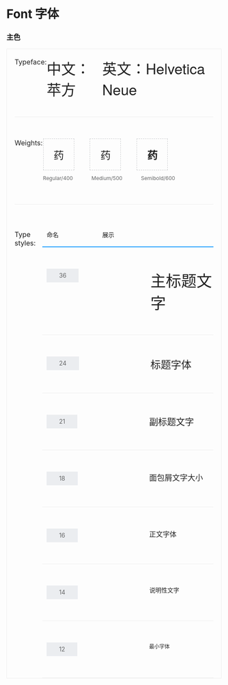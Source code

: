 # Font 字体

### 主色

<div class="font-wrap">
  <div class="font-top">
    <span class="font-title">Typeface:</span>
    <span class="font-zh">中文：苹方</span>
    <span class="font-en">英文：Helvetica Neue</span>
  </div>
  <div class="font-mid-wrap">
    <div class="font-mid">
      <span class="font-title">Weights:</span>
      <div class="drug-wrap">
        <span class="drug" style="font-weight: 400;">药</span>
        <span class="drug" style="font-weight: 500;">药</span>
        <span class="drug" style="font-weight: 600;">药</span>
      </div>
    </div>
    <div class="font-mid">
      <span class="font-title"></span>
      <div class="drug-wrap" style="color: #222;">
        <span class="drug-expl">Regular/400</span>
        <span class="drug-expl">Medium/500</span>
        <span class="drug-expl">Semibold/600</span>
      </div>
    </div>
  </div>
  <div class="font-bottom-wrap">
    <div class="font-bottom-title">
      <span class="font-title">Type styles:</span>
      <div class="title">
        <span class="title-text">命名</span>
        <span style="flex: 6;">展示</span>
      </div>
    </div>
    <div class="font-bottom-title">
      <span class="font-title"></span>
      <div class="example">
        <span class="text-size">36</span>
        <span class="text-expl" style="font-size: 36px;">主标题文字</span>
      </div>
    </div>
    <div class="font-bottom-title">
      <span class="font-title"></span>
      <div class="example">
        <span class="text-size">24</span>
        <span class="text-expl" style="font-size: 24px;">标题字体</span>
      </div>
    </div>
    <div class="font-bottom-title">
      <span class="font-title"></span>
      <div class="example">
        <span class="text-size">21</span>
        <span class="text-expl" style="font-size: 21px;">副标题文字</span>
      </div>
    </div>
    <div class="font-bottom-title">
      <span class="font-title"></span>
      <div class="example">
        <span class="text-size">18</span>
        <span class="text-expl" style="font-size: 18px;">面包屑文字大小</span>
      </div>
    </div>
    <div class="font-bottom-title">
      <span class="font-title"></span>
      <div class="example">
        <span class="text-size">16</span>
        <span class="text-expl" style="font-size: 16px;">正文字体</span>
      </div>
    </div>
    <div class="font-bottom-title">
      <span class="font-title"></span>
      <div class="example">
        <span class="text-size">14</span>
        <span class="text-expl" style="font-size: 14px;">说明性文字</span>
      </div>
    </div>
    <div class="font-bottom-title">
      <span class="font-title"></span>
      <div class="example">
        <span class="text-size">12</span>
        <span class="text-expl" style="font-size: 12px;">最小字体</span>
      </div>
    </div>
  </div>
</div>

<style>
.font-wrap {
  border: 1px solid #eee;
  margin-top: 16px;
  padding: 20px 18px 0px;
}
.font-top {
  display: flex;
  border-bottom: 1px solid #eee;
  padding-bottom: 40px;
  color: #222;
}
.font-title {
  flex: 1;
  font-size: 16px;
}
.font-zh {
  font-size: 34px;
  font-family: PingFangSC-Regular, PingFang SC;
  flex: 2;
}
.font-en {
  flex: 4;
  font-size: 34px;
  font-family: Helvetica Neue;
}
.font-mid-wrap {
  padding-bottom: 50px;
  font-size: 24px;
  margin-top: 50px;
  border-bottom: 1px solid #eee;
}
.font-mid {
  display: flex;
  color: #222;
}
.drug-wrap {
  flex: 6;
}
.drug {
  display: inline-block;
  padding: 19px 23px 18px 24px;
  border: 1px dashed #C8CACC;
  margin-right: 30px;
}
.drug-expl {
  color: #646566;
  font-size: 12px;
  margin-right: 37px;
}
.font-bottom-wrap {
  padding-top: 60px;
}
.font-bottom-title {
  display: flex;
}
.title {
  padding:0 0 10px 10px;
  display: flex;
  flex: 6;
  border-bottom: 2px solid #1A9DFF;
}
.title-text {
  flex: 3;
}
.example {
  display: flex;
  flex: 6;
  padding: 50px 0 50px 10px;
  border-bottom: 1px solid #eee;
}
.text-size {
  padding: 0px 29px;
  background: #EBEDF0;
  color: #646566;
  margin-right: 168px;
  display: inline-block;
  height: 32px;
  line-height: 32px;
}
.text-expl {
  color: #222;
}
</style>
